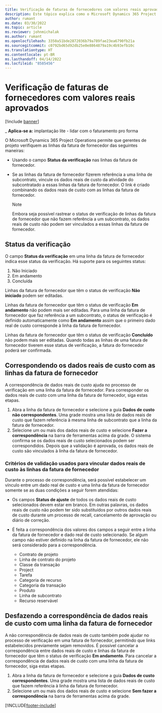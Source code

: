 ```yaml
---
title: Verificação de faturas de fornecedores com valores reais aprovados
description: Este tópico explica como o Microsoft Dynamics 365 Project Operations permite que gerentes de projeto verifiquem as faturas de fornecedores com os valores reais que foram aprovados conforme os contratados realizavam o trabalho e registravam as horas, e as despesas e materiais que foram usados pelos membros da equipe de projeto.
author: rumant
ms.date: 03/30/2022
ms.topic: article
ms.reviewer: johnmichalak
ms.author: rumant
ms.openlocfilehash: 3350a51bde2872036b79a789fae23ea6790fb21a
ms.sourcegitcommit: c0792bd65d92db25e0e8864879a19c4b93efb10c
ms.translationtype: HT
ms.contentlocale: pt-BR
ms.lasthandoff: 04/14/2022
ms.locfileid: "8585456"
---
```

# <a name="verification-of-vendor-invoices-with-approved-actuals"></a>Verificação de faturas de fornecedores com valores reais aprovados

[!include [banner](../../includes/dataverse-preview.md)]

_ **Aplica-se a:** implantação lite - lidar com o faturamento pro forma

O Microsoft Dynamics 365 Project Operations permite que gerentes de projeto verifiquem as linhas da fatura de fornecedor das seguintes maneiras:

- Usando o campo **Status da verificação** nas linhas da fatura de fornecedor.
- Se as linhas da fatura de fornecedor fizerem referência a uma linha de subcontrato, vincule os dados reais de custo da atividade do subcontratado a essas linhas da fatura de fornecedor. O link é criado combinando os dados reais de custo com as linhas da fatura de fornecedor.

    > [!NOTE]
    > Embora seja possível rastrear o status de verificação de linhas da fatura de fornecedor que não fazem referência a um subcontrato, os dados reais de custo não podem ser vinculados a essas linhas da fatura de fornecedor.

## <a name="verification-status"></a>Status da verificação

O campo **Status da verificação** em uma linha da fatura de fornecedor indica esse status da verificação. Há suporte para os seguintes status:

1. Não Iniciado
2. Em andamento
3. Concluída

Linhas da fatura de fornecedor que têm o status de verificação **Não iniciado** podem ser editadas.

Linhas da fatura de fornecedor que têm o status de verificação **Em andamento** não podem mais ser editadas. Para uma linha da fatura de fornecedor que faz referência a um subcontrato, o status de verificação é definido automaticamente como **Em andamento** assim que o primeiro dado real de custo corresponde à linha da fatura de fornecedor.

Linhas da fatura de fornecedor que têm o status de verificação **Concluído** não podem mais ser editadas. Quando todas as linhas de uma fatura de fornecedor tiverem esse status de verificação, a fatura do fornecedor poderá ser confirmada.

## <a name="match-cost-actuals-to-vendor-invoice-lines"></a>Correspondendo os dados reais de custo com as linhas da fatura de fornecedor

A correspondência de dados reais de custo ajuda no processo de verificação em uma linha da fatura de fornecedor. Para corresponder os dados reais de custo com uma linha da fatura de fornecedor, siga estas etapas.

1. Abra a linha da fatura de fornecedor e selecione a guia **Dados de custo não correspondentes**. Uma grade mostra uma lista de dados reais de custo que fazem referência à mesma linha de subcontrato que a linha da fatura de fornecedor.
2. Selecione um ou mais dos dados reais de custo e selecione **Fazer a correspondência** na barra de ferramentas acima da grade. O sistema confirma se os dados reais de custo selecionados podem ser correspondidos. Depois que a validação é aprovada, os dados reais de custo são vinculados à linha da fatura de fornecedor.

### <a name="validation-criteria-that-are-used-to-link-cost-actuals-to-vendor-invoice-lines"></a>Critérios de validação usados para vincular dados reais de custo às linhas da fatura de fornecedor

Durante o processo de correspondência, será possível estabelecer um vínculo entre um dado real de custo e uma linha da fatura de fornecedor somente se as duas condições a seguir forem atendidas:

- Os campos **Status de ajuste** de todos os dados reais de custo selecionados devem estar em branco. Em outras palavras, os dados reais de custo não podem ter sido substituídos por outros dados reais de custo durante um processo de recall, cancelamento de aprovação ou diário de correção.
- É feita a correspondência dos valores dos campos a seguir entre a linha da fatura de fornecedor e dado real de custo selecionado. Se algum campo não estiver definido na linha da fatura de fornecedor, ele não será considerado para a correspondência.

    - Contrato de projeto
    - Linha de contrato do projeto
    - Classe da transação
    - Project
    - Tarefa
    - Categoria de recurso
    - Categoria da transação
    - Produto
    - Linha de subcontrato
    - Recurso reservável

## <a name="unmatch-cost-actuals-from-a-vendor-invoice-line"></a>Desfazendo a correspondência de dados reais de custo com uma linha da fatura de fornecedor

A não correspondência de dados reais de custo também pode ajudar no processo de verificação em uma fatura de fornecedor, permitindo que links estabelecidos previamente sejam removidos. É possível cancelar a correspondência entre dados reais de custo e linhas da fatura de fornecedor que têm o status de verificação **Em andamento**. Para cancelar a correspondência de dados reais de custo com uma linha da fatura de fornecedor, siga estas etapas.

1. Abra a linha da fatura de fornecedor e selecione a guia **Dados de custo correspondentes**. Uma grade mostra uma lista de dados reais de custo que fazem referência à linha da fatura de fornecedor.
2. Selecione um ou mais dos dados reais de custo e selecione **Sem fazer a correspondência** na barra de ferramentas acima da grade.

[!INCLUDE[footer-include](../../includes/footer-banner.md)]
